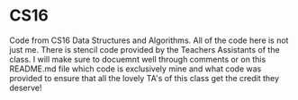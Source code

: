 # CS16
Code from CS16 Data Structures and Algorithms. All of the code here is not just me. There is stencil code provided by the Teachers Assistants of the class. 
I will make sure to docuemnt well through comments or on this README.md file which code is exclusively mine and what code was provided to ensure that all the lovely TA's of this class get the credit they deserve!
